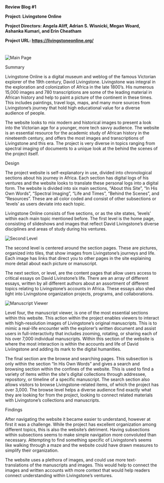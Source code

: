 #
**Review Blog #1**

**Project: Livingstone Online**

**Project Directors: Angela Aliff, Adrian S. Wisnicki, Megan Woard, Ashanka Kumari, and Erin Cheatham**

**Project URL: https://livingstoneonline.org/**
#

![Main Page](L1.png)

Summary

Livingstone Online is a digital museum and weblog of the famous Victorian explorer of the 19th century, David Livingstone. Livingstone was integral in the exploration and colonization of Africa in the late 1800’s. His numerous 15,000 images and 780 transcriptions are some of the leading material in African history and help to paint a picture of the continent in these times. This includes paintings, travel logs, maps, and many more sources from Livingstone’s journey that hold high educational value for a diverse audience of people.

The website looks to mix modern and historical images to present a look into the Victorian age for a younger, more tech savvy audience. The website is an essential resource for the academic study of African history in the nineteenth century, and offers the most images and transcriptions of Livingstone and this era. The project is very diverse in topics ranging from spectral imaging of documents to a unique look at the behind the scenes of the project itself. 




Design

The project website is self-explanatory in use, divided into chronological sections about his journey in Africa. Each section has digital logs of his ventures and the website looks to translate these personal logs into a digital form. The website is divided into six main sections, “About this Site”, “In His Own Words”, “Spectral Imaging”, “Life and Times”, “Behind the Scenes”, and “Resources”. These are all color coded and consist of other subsections or ‘levels’ as users deviate into each topic.  

Livingstone Online consists of five sections, or as the site states, ‘levels’ within each main topic mentioned before. The first level is the home page, consisting of slideshows and images that reflect David Livingstone’s diverse disciplines and areas of study during his ventures.

![Second Level](L2.png)

The second level is centered around the section pages. These are pictures, organized into tiles, that show images from Livingstone’s journeys and life. Each image has links that direct you to other pages in the site explaining more detail about each picture or manuscript. 

The next section, or level, are the content pages that allow users access to critical essays on David Livinstone’s life. There are an array of different essays, written by all different authors about an assortment of different topics relating to Livingstone’s accounts in Africa. These essays also shed light into Livingstone organization projects, programs, and collaborations. 

![Manuscript Viewer](L4.png)

Level four, the manuscript viewer, is one of the most essential sections within this website. This action within the project enables viewers to interact with high-resolution images of Livingstone’s original manuscripts. This is to mimic a real-life encounter with the explorer’s written document and assist users in full-interactivity that includes zooming, rotating, or sharing each of his over 7,000 individual manuscripts. Within this section of the website is where the most interaction is within the accounts and life of David Liviingstone and adding its mark to the digital humanities.

The final section are the browse and searching pages. This subsection is only within the section “In His Own Words” and gives a search and browsing section within the confines of the website. This is used to find a variety of items within the site's digital collections through addressee, repository, or timeline of a specific manuscript. The search section also allows visitors to browse Livingstone-related items, of which the project has over 3,000. The browse level helps a diverse audience find exactly what they are looking for from the project, looking to connect related materials with Livingstone’s collections and manuscripts.



Findings 

After navigating the website it became easier to understand, however at first it was a challenge. While the project has excellent organization among different topics, this is also the website’s detriment. Having subsections within subsections seems to make simple navigation more convoluted than necessary. Attempting to find something specific of Livingstone’s seems like walking through a maze and the website could have drawn measures to simplify their organization. 

The website uses a plethora of images, and could use more text-translations of the manuscripts and images. This would help to connect the images and written accounts with more context that would help readers connect understanding within Livingstone’s ventures.
